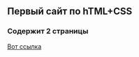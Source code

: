 ## Первый сайт по hTML+CSS

### Содержит 2 страницы

[Вот ссылка](https://github.com/AntonGHJ/resume)
